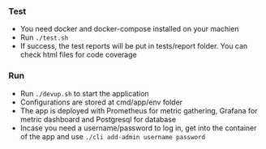 ### Test
- You need docker and docker-compose installed on your machien
- Run `./test.sh`
- If success, the test reports will be put in tests/report folder. You can check html files for code coverage

### Run
- Run `./devup.sh` to start the application
- Configurations are stored at cmd/app/env folder
- The app is deployed with Prometheus for metric gathering, Grafana for metric dashboard and Postgresql for database
- Incase you need a username/password to log in, get into the container of the app and use `./cli add-admin username password`
